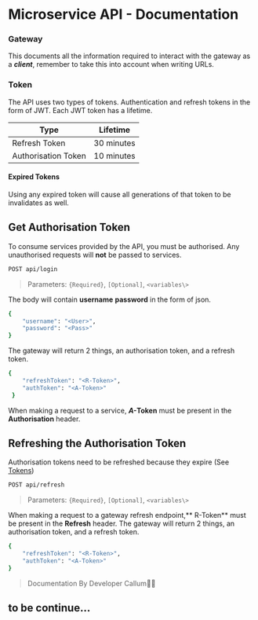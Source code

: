 # Microservice API  - Documentation
### Gateway
This documents all the information required to interact with the gateway as a _**client**_, remember to take this into account when writing URLs.
###  Token <a id='token'></a>
The API uses two types of tokens. Authentication and refresh tokens in the form of JWT. Each JWT token has a lifetime.

Type  | Lifetime
------------- | -------------
Refresh Token | 30 minutes
Authorisation Token  | 10 minutes 

#### Expired Tokens
Using any expired token will cause all generations of that token to be invalidates as well.

## Get Authorisation Token
To consume services provided by the API, you must be authorised. Any unauthorised requests will **not** be passed to services.

```sh
POST api/login
```
>Parameters: `{Required}`, `[Optional]`, `<variables\>`

The body will contain **username** **password** in the form of json.
```sh
{
	"username": "<User>", 
	"password": "<Pass>"
}
```
The gateway will return 2 things, an authorisation token, and a refresh token.
```sh
{
	"refreshToken": "<R-Token>",
	"authToken": "<A-Token>"
 }
```
When making a request to a service, _**A-**_**Token** must be present in the **Authorisation** header.

## Refreshing the Authorisation Token
Authorisation tokens need to be refreshed because they expire (See [Tokens](#token))
```sh
POST api/refresh
```
>Parameters: `{Required}`, `[Optional]`, `<variables\>`

When making a request to a gateway refresh endpoint,** R-Token** must be present in the **Refresh** header.
The gateway will return 2 things, an authorisation token, and a refresh token.

```sh
{
	"refreshToken": "<R-Token>",
	"authToken": "<A-Token>"
}
```


> Documentation
By  Developer Callum👨‍💻

## to be continue...
